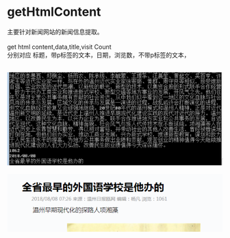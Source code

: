 # getHtmlContent
主要针对新闻网站的新闻信息提取。</br></br>
get html content,data,title,visit Count</br>
分别对应 标题，带p标签的文本，日期，浏览数，不带p标签的文本，</br></br>

![image](https://github.com/myacai/getHtmlContent/blob/master/image/github.PNG)
</br></br>
![image](https://github.com/myacai/getHtmlContent/blob/master/image/html.PNG)
